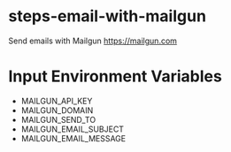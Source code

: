 steps-email-with-mailgun
========================

Send emails with Mailgun https://mailgun.com

# Input Environment Variables
- MAILGUN_API_KEY
- MAILGUN_DOMAIN
- MAILGUN_SEND_TO
- MAILGUN_EMAIL_SUBJECT
- MAILGUN_EMAIL_MESSAGE